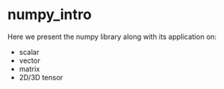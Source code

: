 # numpy_intro
Here we present the numpy library along with its application on:
- scalar
- vector
- matrix
- 2D/3D tensor

